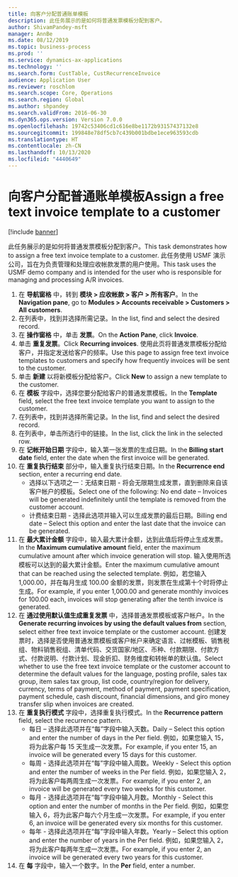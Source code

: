 ```yaml
---
title: 向客户分配普通账单模板
description: 此任务展示的是如何将普通发票模板分配到客户。
author: ShivamPandey-msft
manager: AnnBe
ms.date: 08/12/2019
ms.topic: business-process
ms.prod: ''
ms.service: dynamics-ax-applications
ms.technology: ''
ms.search.form: CustTable, CustRecurrenceInvoice
audience: Application User
ms.reviewer: roschlom
ms.search.scope: Core, Operations
ms.search.region: Global
ms.author: shpandey
ms.search.validFrom: 2016-06-30
ms.dyn365.ops.version: Version 7.0.0
ms.openlocfilehash: 19742c53406cd1c616e8be1172b93157437132e8
ms.sourcegitcommit: 199848e78df5cb7c439b001bdbe1ece963593cdb
ms.translationtype: HT
ms.contentlocale: zh-CN
ms.lasthandoff: 10/13/2020
ms.locfileid: "4440649"
---
```

# <a name="assign-a-free-text-invoice-template-to-a-customer"></a><span data-ttu-id="560af-103">向客户分配普通账单模板</span><span class="sxs-lookup"><span data-stu-id="560af-103">Assign a free text invoice template to a customer</span></span>

[!include [banner](../../includes/banner.md)]

<span data-ttu-id="560af-104">此任务展示的是如何将普通发票模板分配到客户。</span><span class="sxs-lookup"><span data-stu-id="560af-104">This task demonstrates how to assign a free text invoice template to a customer.</span></span> <span data-ttu-id="560af-105">此任务使用 USMF 演示公司，旨在为负责管理和处理应收帐款发票的用户使用。</span><span class="sxs-lookup"><span data-stu-id="560af-105">This task uses the USMF demo company and is intended for the user who is responsible for managing and processing A/R invoices.</span></span>

1. <span data-ttu-id="560af-106">在 **导航窗格** 中，转到 **模块 > 应收帐款 > 客户 > 所有客户**。</span><span class="sxs-lookup"><span data-stu-id="560af-106">In the **Navigation pane**, go to **Modules > Accounts receivable > Customers > All customers**.</span></span>
2. <span data-ttu-id="560af-107">在列表中，找到并选择所需记录。</span><span class="sxs-lookup"><span data-stu-id="560af-107">In the list, find and select the desired record.</span></span>
3. <span data-ttu-id="560af-108">在 **操作窗格** 中，单击 **发票**。</span><span class="sxs-lookup"><span data-stu-id="560af-108">On the **Action Pane**, click **Invoice**.</span></span>
4. <span data-ttu-id="560af-109">单击 **重复发票**。</span><span class="sxs-lookup"><span data-stu-id="560af-109">Click **Recurring invoices**.</span></span> <span data-ttu-id="560af-110">使用此页将普通发票模板分配给客户，并指定发送给客户的频率。</span><span class="sxs-lookup"><span data-stu-id="560af-110">Use this page to assign free text invoice templates to customers and specify how frequently invoices will be sent to the customer.</span></span>  
5. <span data-ttu-id="560af-111">单击 **新建** 以将新模板分配给客户。</span><span class="sxs-lookup"><span data-stu-id="560af-111">Click **New** to assign a new template to the customer.</span></span>
6. <span data-ttu-id="560af-112">在 **模板** 字段中，选择您要分配给客户的普通发票模板。</span><span class="sxs-lookup"><span data-stu-id="560af-112">In the **Template** field, select the free text invoice template you want to assign to the customer.</span></span>
7. <span data-ttu-id="560af-113">在列表中，找到并选择所需记录。</span><span class="sxs-lookup"><span data-stu-id="560af-113">In the list, find and select the desired record.</span></span>
8. <span data-ttu-id="560af-114">在列表中，单击所选行中的链接。</span><span class="sxs-lookup"><span data-stu-id="560af-114">In the list, click the link in the selected row.</span></span>
9. <span data-ttu-id="560af-115">在 **记帐开始日期** 字段中，输入第一张发票的生成日期。</span><span class="sxs-lookup"><span data-stu-id="560af-115">In the **Billing start date** field, enter the date when the first invoice will be generated.</span></span>
10. <span data-ttu-id="560af-116">在 **重复执行结束** 部分中，输入重复执行结束日期。</span><span class="sxs-lookup"><span data-stu-id="560af-116">In the **Recurrence end** section, enter a recurring end date.</span></span>  
    * <span data-ttu-id="560af-117">选择以下选项之一：无结束日期 - 将会无限期生成发票，直到删除来自该客户帐户的模板。</span><span class="sxs-lookup"><span data-stu-id="560af-117">Select one of the following: No end date – Invoices will be generated indefinitely until the template is removed from the customer account.</span></span>
    * <span data-ttu-id="560af-118">计费结束日期 - 选择此选项并输入可以生成发票的最后日期。</span><span class="sxs-lookup"><span data-stu-id="560af-118">Billing end date – Select this option and enter the last date that the invoice can be generated.</span></span>  
11. <span data-ttu-id="560af-119">在 **最大累计金额** 字段中，输入最大累计金额，达到此值后将停止生成发票。</span><span class="sxs-lookup"><span data-stu-id="560af-119">In the **Maximum cumulative amount** field, enter the maximum cumulative amount after which invoice generation will stop.</span></span> <span data-ttu-id="560af-120">输入使用所选模板可以达到的最大累计金额。</span><span class="sxs-lookup"><span data-stu-id="560af-120">Enter the maximum cumulative amount that can be reached using the selected template.</span></span> <span data-ttu-id="560af-121">例如，若您输入 1,000.00，并在每月生成 100.00 金额的发票，则发票在生成第十个时将停止生成。</span><span class="sxs-lookup"><span data-stu-id="560af-121">For example, if you enter 1,000.00 and generate monthly invoices for 100.00 each, invoices will stop generating after the tenth invoice is generated.</span></span>  
12. <span data-ttu-id="560af-122">在 **通过使用默认值生成重复发票** 中，选择普通发票模板或客户帐户。</span><span class="sxs-lookup"><span data-stu-id="560af-122">In the **Generate recurring invoices by using the default values from** section, select either free text invoice template or the customer account.</span></span> <span data-ttu-id="560af-123">创建发票时，选择是否使用普通发票模板或客户帐户来确定语言、过帐模板、销售税组、物料销售税组、清单代码、交货国家/地区、币种、付款期限、付款方式、付款说明、付款计划、现金折扣、财务维度和转帐单的默认值。</span><span class="sxs-lookup"><span data-stu-id="560af-123">Select whether to use the free text invoice template or the customer account to determine the default values for the language, posting profile, sales tax group, item sales tax group, list code, country/region for delivery, currency, terms of payment, method of payment, payment specification, payment schedule, cash discount, financial dimensions, and giro money transfer slip when invoices are created.</span></span>  
13. <span data-ttu-id="560af-124">在 **重复执行模式** 字段中，选择重复执行模式。</span><span class="sxs-lookup"><span data-stu-id="560af-124">In the **Recurrence pattern** field, select the recurrence pattern.</span></span>
    + <span data-ttu-id="560af-125">每日 – 选择此选项并在“每”字段中输入天数。</span><span class="sxs-lookup"><span data-stu-id="560af-125">Daily – Select this option and enter the number of days in the Per field.</span></span> <span data-ttu-id="560af-126">例如，如果您输入 15，将为此客户每 15 天生成一次发票。</span><span class="sxs-lookup"><span data-stu-id="560af-126">For example, if you enter 15, an invoice will be generated every 15 days for this customer.</span></span>
    + <span data-ttu-id="560af-127">每周 - 选择此选项并在“每”字段中输入周数。</span><span class="sxs-lookup"><span data-stu-id="560af-127">Weekly - Select this option and enter the number of weeks in the Per field.</span></span> <span data-ttu-id="560af-128">例如，如果您输入 2，将为此客户每两周生成一次发票。</span><span class="sxs-lookup"><span data-stu-id="560af-128">For example, if you enter 2, an invoice will be generated every two weeks for this customer.</span></span>
    + <span data-ttu-id="560af-129">每月 - 选择此选项并在“每”字段中输入月数。</span><span class="sxs-lookup"><span data-stu-id="560af-129">Monthly - Select this option and enter the number of months in the Per field.</span></span> <span data-ttu-id="560af-130">例如，如果您输入 6，将为此客户每六个月生成一次发票。</span><span class="sxs-lookup"><span data-stu-id="560af-130">For example, if you enter 6, an invoice will be generated every six months for this customer.</span></span>
    + <span data-ttu-id="560af-131">每年 - 选择此选项并在“每”字段中输入年数。</span><span class="sxs-lookup"><span data-stu-id="560af-131">Yearly – Select this option and enter the number of years in the Per field.</span></span> <span data-ttu-id="560af-132">例如，如果您输入 2，将为此客户每两年生成一次发票。</span><span class="sxs-lookup"><span data-stu-id="560af-132">For example, if you enter 2, an invoice will be generated every two years for this customer.</span></span>  
14. <span data-ttu-id="560af-133">在 **每** 字段中，输入一个数字。</span><span class="sxs-lookup"><span data-stu-id="560af-133">In the **Per** field, enter a number.</span></span>

